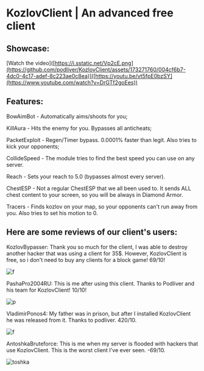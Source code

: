 # KozlovClient | An advanced free client

## Showcase:

[Watch the video]([https://i.sstatic.net/Vp2cE.png](https://github.com/podliver/KozlovClient/assets/173271760/004cf6b7-4dc0-4c17-adef-8c223ae0c8ea)]([https://youtu.be/vt5fpE0bzSY](https://www.youtube.com/watch?v=DrGTf2goEes))

## Features:

BowAimBot - Automatically aims/shoots for you;

KillAura - Hits the enemy for you. Bypasses all anticheats;

PacketExploit - Regen/Timer bypass. 0.0001% faster than legit. Also tries to kick your opponents;

CollideSpeed - The module tries to find the best speed you can use on any server.

Reach - Sets your reach to 5.0 (bypasses almost every server).

ChestESP - Not a regular ChestESP that we all been used to. It sends ALL chest content to your screen, so you will be always in Diamond Armor.

Tracers - Finds kozlov on your map, so your opponents can't run away from you. Also tries to set his motion to 0.





## Here are some reviews of our client's users:

KozlovBypasser: Thank you so much for the client, I was able to destroy another hacker that was using a client for 35$. However, KozlovClient is free, so i don't need to buy any clients for a block game! 69/10!

![f](https://github.com/podliver/KozlovClient/assets/173271760/231f1bcc-dae1-4cc9-8d02-6381d201d5b3)



PashaPro2004RU: This is me after using this client. Thanks to Podliver and his team for KozlovClient! 10/10!

![p](https://github.com/podliver/KozlovClient/assets/173271760/0147ea7b-63dc-4e17-82dd-60fa7df7c3b4)



VladimirPonos4: My father was in prison, but after I installed KozlovClient he was released from it. Thanks to podliver. 420/10.

![f](https://github.com/podliver/KozlovClient/assets/173271760/a8d79422-3542-4ca1-82aa-04261e7e6423)



AntoshkaBruteforce: This is me when my server is flooded with hackers that use KozlovClient. This is the worst client I've ever seen. -69/10.

![toshka](https://github.com/podliver/KozlovClient/assets/173271760/0960a265-b11e-4157-bbc4-98d84e388241)
